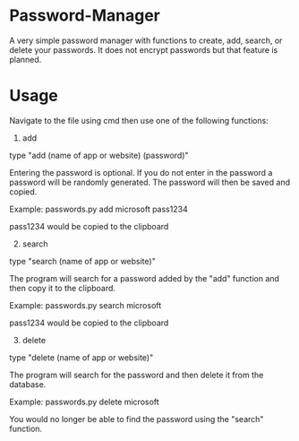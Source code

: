 # Password-Manager
A very simple password manager with functions to create, add, search, or delete your passwords. It does not encrypt passwords but that feature is planned.

# Usage
Navigate to the file using cmd then use one of the following functions:

1. add

type "add (name of app or website) (password)"

Entering the password is optional. If you do not enter in the password a password will be randomly generated. The password will then be saved and copied.

Example: passwords.py add microsoft pass1234

pass1234 would be copied to the clipboard

2. search

type "search (name of app or website)"

The program will search for a password added by the "add" function and then copy it to the clipboard.

Example: passwords.py search microsoft

pass1234 would be copied to the clipboard

3. delete

type "delete (name of app or website)"

The program will search for the password and then delete it from the database.

Example: passwords.py delete microsoft

You would no longer be able to find the password using the "search" function.
